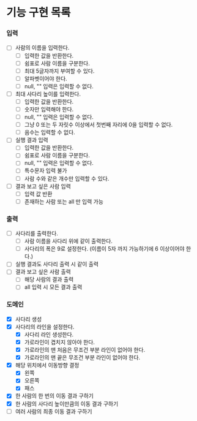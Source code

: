 # 기능 구현 목록

### 입력
- [ ] 사람의 이름을 입력한다.
  - [ ] 입력한 값을 반환한다.
  - [ ] 쉼표로 사람 이름을 구분한다.
  - [ ] 최대 5글자까지 부여할 수 있다.
  - [ ] 알파벳이어야 한다.
  - [ ] null, "" 입력은 입력할 수 없다.
- [ ] 최대 사다리 높이를 입력한다.
  - [ ] 입력한 값을 반환한다.
  - [ ] 숫자만 입력해야 한다.
  - [ ] null, "" 입력은 입력할 수 없다.
  - [ ] 그냥 0 또는 두 자릿수 이상에서 첫번째 자리에 0을 입력할 수 없다.
  - [ ] 음수는 입력할 수 없다.
- [ ] 실행 결과 입력
  - [ ] 입력한 값을 반환한다.
  - [ ] 쉼표로 사람 이름을 구분한다.
  - [ ] null, "" 입력은 입력할 수 없다.
  - [ ] 특수문자 입력 불가
  - [ ] 사람 수와 같은 개수만 입력할 수 있다.
- [ ] 결과 보고 싶은 사람 입력
  - [ ] 입력 값 반환
  - [ ] 존재하는 사람 또는 all 만 입력 가능

### 출력
- [ ] 사다리를 출력한다.
  - [ ] 사람 이름을 사다리 위에 같이 출력한다.
  - [ ] 사다리의 폭은 9로 설정한다. (이름이 5자 까지 가능하기에 6 이상이어야 한다.)
- [ ] 실행 결과도 사다리 출력 시 같이 출력
- [ ] 결과 보고 싶은 사람 출력
  - [ ] 해당 사람의 결과 출력
  - [ ] all 입력 시 모든 결과 출력

### 도메인
- [x] 사다리 생성
- [x] 사다리의 라인을 설정한다.
  - [x] 사다리 라인 생성한다.
  - [x] 가로라인이 겹치지 않아야 한다.
  - [x] 가로라인의 맨 처음은 무조건 부분 라인이 없어야 한다.
  - [x] 가로라인의 맨 끝은 무조건 부분 라인이 없어야 한다.
- [x] 해당 위치에서 이동방향 결정
  - [x] 왼쪽
  - [x] 오른쪽
  - [x] 패스
- [x] 한 사람의 한 번의 이동 결과 구하기
- [x] 한 사람의 사다리 높이만큼의 이동 결과 구하기
- [ ] 여러 사람의 최종 이동 결과 구하기